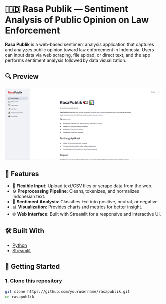 # 🇮🇩 Rasa Publik — Sentiment Analysis of Public Opinion on Law Enforcement

**Rasa Publik** is a web-based sentiment analysis application that captures and analyzes public opinion toward law enforcement in Indonesia. Users can input data via web scraping, file upload, or direct text, and the app performs sentiment analysis followed by data visualization.

## 🔍 Preview
![Preview App](preview.PNG)

## 📌 Features

- 📝 **Flexible Input**: Upload text/CSV files or scrape data from the web.
- ⚙️ **Preprocessing Pipeline**: Cleans, tokenizes, and normalizes Indonesian text.
- 💬 **Sentiment Analysis**: Classifies text into positive, neutral, or negative.
- 📊 **Visualization**: Provides charts and metrics for better insight.
- 🌐 **Web Interface**: Built with Streamlit for a responsive and interactive UI.

## 🛠️ Built With

- [Python](https://www.python.org/)
- [Streamlit](https://streamlit.io/)

## 🚀 Getting Started

### 1. Clone this repository

```bash
git clone https://github.com/yourusername/rasapublik.git
cd rasapublik
